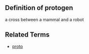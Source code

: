 ## Definition of protogen

a cross between a mammal and a robot

## Related Terms

- [proto](./proto)
